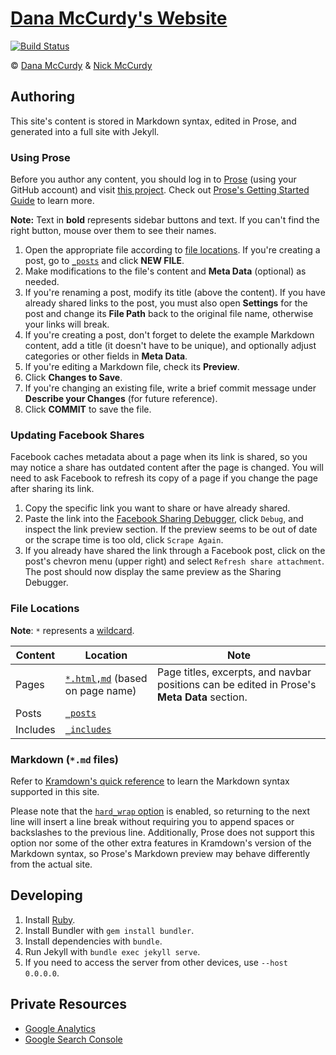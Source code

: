 # [Dana McCurdy's Website](https://danamccurdy.com)

[![Build Status](https://travis-ci.org/nickmccurdy/danamccurdy.com.svg?branch=master)](https://travis-ci.org/nickmccurdy/danamccurdy.com)

&copy; [Dana McCurdy](https://danamccurdy.com/) & [Nick McCurdy](https://nickmccurdy.com/)

## Authoring
This site's content is stored in Markdown syntax, edited in Prose, and generated into a full site with Jekyll.

### Using Prose
Before you author any content, you should log in to [Prose](https://prose.io/) (using your GitHub account) and visit [this project](https://prose.io/#danamcc/danamcc.github.io). Check out [Prose's Getting Started Guide](https://github.com/prose/prose/wiki/Getting-Started) to learn more.

**Note:** Text in **bold** represents sidebar buttons and text. If you can't find the right button, mouse over them to see their names.

1. Open the appropriate file according to [file locations](#file-locations). If you're creating a post, go to [`_posts`](https://prose.io/#danamcc/danamcc.github.io/tree/master/_posts) and click **NEW FILE**.
2. Make modifications to the file's content and **Meta Data** (optional) as needed.
3. If you're renaming a post, modify its title (above the content). If you have already shared links to the post, you must also open **Settings** for the post and change its **File Path** back to the original file name, otherwise your links will break.
4. If you're creating a post, don't forget to delete the example Markdown content, add a title (it doesn't have to be unique), and optionally adjust categories or other fields in **Meta Data**.
5. If you're editing a Markdown file, check its **Preview**.
6. Click **Changes to Save**.
7. If you're changing an existing file, write a brief commit message under **Describe your Changes** (for future reference).
8. Click **COMMIT** to save the file.

### Updating Facebook Shares
Facebook caches metadata about a page when its link is shared, so you may notice a share has outdated content after the page is changed. You will need to ask Facebook to refresh its copy of a page if you change the page after sharing its link.

1. Copy the specific link you want to share or have already shared.
2. Paste the link into the [Facebook Sharing Debugger](https://developers.facebook.com/tools/debug/sharing/), click `Debug`, and inspect the link preview section. If the preview seems to be out of date or the scrape time is too old, click `Scrape Again`.
3. If you already have shared the link through a Facebook post, click on the post's chevron menu (upper right) and select `Refresh share attachment`. The post should now display the same preview as the Sharing Debugger.

### File Locations
**Note**: `*` represents a [wildcard](https://en.wikipedia.org/wiki/Wildcard_character).

| Content | Location | Note |
| --- | --- | --- |
| Pages | [`*.html,md`](.) (based on page name) | Page titles, excerpts, and navbar positions can be edited in Prose's **Meta Data** section. |
| Posts | [`_posts`](_posts) |
| Includes | [`_includes`](_includes) |

### Markdown (`*.md` files)
Refer to [Kramdown's quick reference](https://kramdown.gettalong.org/quickref.html) to learn the Markdown syntax supported in this site.

Please note that the [`hard_wrap` option](https://kramdown.gettalong.org/options.html#option-hard-wrap) is enabled, so returning to the next line will insert a line break without requiring you to append spaces or backslashes to the previous line. Additionally, Prose does not support this option nor some of the other extra features in Kramdown's version of the Markdown syntax, so Prose's Markdown preview may behave differently from the actual site.

## Developing
1. Install [Ruby](https://www.ruby-lang.org/).
2. Install Bundler with `gem install bundler`.
3. Install dependencies with `bundle`.
4. Run Jekyll with `bundle exec jekyll serve`.
5. If you need to access the server from other devices, use `--host 0.0.0.0`.

## Private Resources
- [Google Analytics](https://analytics.google.com/analytics/web/#report/defaultid/a51703743w83996550p87034958/)
- [Google Search Console](https://www.google.com/webmasters/tools/dashboard?siteUrl=https%3A%2F%2Fdanamccurdy.com%2F)
